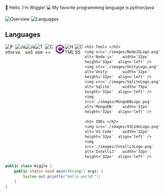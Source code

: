👋 Hello, I'm Wiggle!
💻 My favorite programming language is python/java

![Overview](https://github.com/WiggleGiggle/github-stats/blob/master/generated/overview.svg)
![Languages](https://github.com/WiggleGiggle/github-stats/blob/master/generated/languages.svg)

<p>
    <h2> Languages </h2> 
    <img src='./images/PythonLogo.png'     alt='Python'     width='32px' height='32px'  align='left' />
    <img src='./images/JavaLogo.png'       alt='Java'       width='32px' height='32px'  align='left' />
    <img src='./images/JavaScriptLogo.png' alt='JavaScript' width='32px' height='32px'  align='left' />
    <img src='./images/TypeScriptLogo.png' alt='TypeScript' width='32px' height='32px'  align='left' />
    <img src='./images/C++Logo.png'        alt='C++'        width='32px' height='32px'  align='left' />
    <img src='./images/CSharpLogo.png'     alt='C#'         width='32px' height='32px'  align='left' />
    <img src='./images/HTMLLogo.png'       alt='HTML'       width='32px' height='32px'  align='left' />
    <img src='./images/CSSLogo.png'        alt='CSS'        width='32px' height='32px'  align='left' />

    <h2> Tools </h2>
    <img src='./images/NodeJSLogo.png'     alt='Node.js'    width='32px' height='32px'  align='left' />
    <img src='./images/UnityLogo.png'      alt='Unity'      width='32px' height='32px'  align='left' />
    <img src='./images/SqliteLogo.png'     alt='Sqlite'     width='75px' height='32px'  align='left' />
    <img src='./images/MongoDBLogo.png'    alt='MongoDB'    width='32px' height='32px'  align='left' />

    <h2> IDEs </h2>
    <img src='./images/VSCodeLogo.png'     alt='VS Code'    width='32px' height='32px'  align='left' />
    <img src='./images/IntelliJLogo.png'   alt='IntelliJ'   width='32px' height='32px'  align='left' />
</p>

```java
public class Wiggle {
    public static void main(String[] args) {
        System.out.println("Hello world!");
    }
}
```

